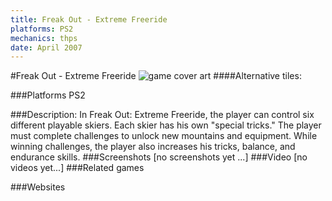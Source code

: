 ```yaml
---
title: Freak Out - Extreme Freeride
platforms: PS2
mechanics: thps
date: April 2007
---
```

#Freak Out - Extreme Freeride
![game cover art](//images.igdb.com/igdb/image/upload/t_cover_big/k4m1jnwmu9v7scyeesy4.jpg "Logo Title Text 1")
####Alternative tiles:

###Platforms
PS2

###Description:
In Freak Out: Extreme Freeride, the player can control six different playable skiers. Each skier has his own "special tricks." The player must complete challenges to unlock new mountains and equipment. While winning challenges, the player also increases his tricks, balance, and endurance skills.
###Screenshots
[no screenshots yet ...]
###Video
[no videos yet...]
###Related games

###Websites


